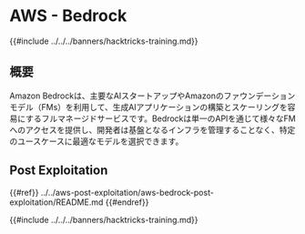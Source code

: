 # AWS - Bedrock

{{#include ../../../banners/hacktricks-training.md}}

## 概要

Amazon Bedrockは、主要なAIスタートアップやAmazonのファウンデーションモデル（FMs）を利用して、生成AIアプリケーションの構築とスケーリングを容易にするフルマネージドサービスです。Bedrockは単一のAPIを通じて様々なFMへのアクセスを提供し、開発者は基盤となるインフラを管理することなく、特定のユースケースに最適なモデルを選択できます。

## Post Exploitation

{{#ref}}
../../aws-post-exploitation/aws-bedrock-post-exploitation/README.md
{{#endref}}

{{#include ../../../banners/hacktricks-training.md}}
